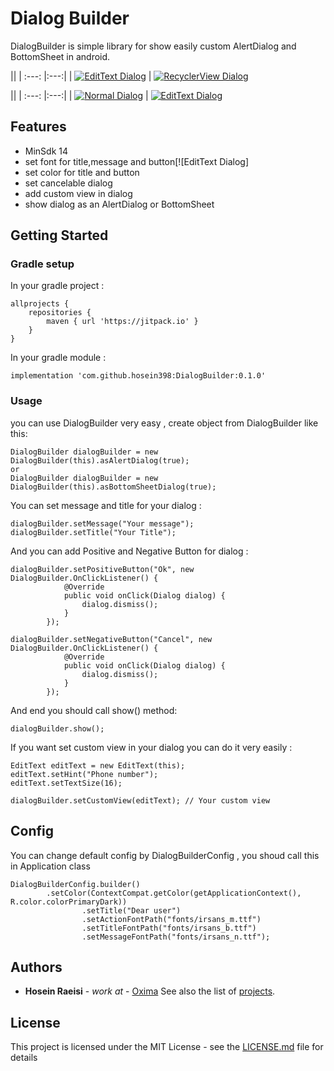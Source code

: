 # Dialog Builder

DialogBuilder is simple library for show easily custom AlertDialog and BottomSheet in android. 

||
| :---: |:---:|
| [![EditText Dialog](https://www.oxima.ir/resources/images/articles/source_hub/dialogbuilder1.jpg)](http://oxima..ir)    | [![RecyclerView Dialog](https://www.oxima.ir/resources/images/articles/source_hub/dialogbuilder2.jpg)](http://fvcproductions.com)

||
| :---: |:---:|
| [![Normal Dialog](https://www.oxima.ir/resources/images/articles/source_hub/dialogbuilder5.jpg)](http://oxima..ir)    | [![EditText Dialog](https://www.oxima.ir/resources/images/articles/source_hub/dialogbuilder4.jpg)](http://fvcproductions.com)

## Features

* MinSdk 14
* set font for title,message and button[![EditText Dialog]
* set color for title and button
* set cancelable dialog
* add custom view in dialog
* show dialog as an AlertDialog or BottomSheet 

## Getting Started

### Gradle setup

In your gradle project :

```
allprojects {
    repositories {
        maven { url 'https://jitpack.io' }
    }
}
```
In your gradle module :

```
implementation 'com.github.hosein398:DialogBuilder:0.1.0'
```

### Usage

you can use DialogBuilder very easy , create object from DialogBuilder like this:

```
DialogBuilder dialogBuilder = new DialogBuilder(this).asAlertDialog(true);
or
DialogBuilder dialogBuilder = new DialogBuilder(this).asBottomSheetDialog(true);
```
You can set message and title for your dialog :

```
dialogBuilder.setMessage("Your message");
dialogBuilder.setTitle("Your Title");
```

And you can add Positive and Negative Button for dialog :
```
dialogBuilder.setPositiveButton("Ok", new DialogBuilder.OnClickListener() {
            @Override
            public void onClick(Dialog dialog) {
                dialog.dismiss();
            }
        });
		
dialogBuilder.setNegativeButton("Cancel", new DialogBuilder.OnClickListener() {
            @Override
            public void onClick(Dialog dialog) {
                dialog.dismiss();
            }
        });
```
And end you should call show() method:
```
dialogBuilder.show();
```
If you want set custom view in your dialog you can do it very easily :
```
EditText editText = new EditText(this);
editText.setHint("Phone number");
editText.setTextSize(16);

dialogBuilder.setCustomView(editText); // Your custom view
```

## Config

You can change default config by DialogBuilderConfig , you shoud call this in Application class
```
DialogBuilderConfig.builder()
		.setColor(ContextCompat.getColor(getApplicationContext(), R.color.colorPrimaryDark))
                .setTitle("Dear user")
                .setActionFontPath("fonts/irsans_m.ttf")
                .setTitleFontPath("fonts/irsans_b.ttf")
                .setMessageFontPath("fonts/irsans_n.ttf");
```


## Authors

* **Hosein Raeisi** - *work at* - [Oxima](https://oxima.ir)
See also the list of [projects](https://github.com/hosein398?tab=repositories).

## License

This project is licensed under the MIT License - see the [LICENSE.md](LICENSE.md) file for details
